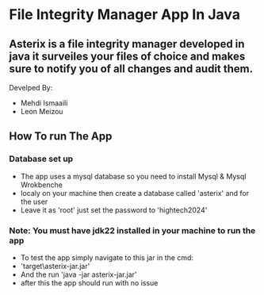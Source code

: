 # File Integrity Manager App In Java

## Asterix is a file integrity manager developed in java it surveiles your files of choice and makes sure to notify you of all changes and audit them.

Develped By: 
- Mehdi Ismaaili
- Leon Meizou

## How To run The App
### Database set up
* The app uses a mysql database so you need to install Mysql & Mysql Wrokbenche 
* localy on your machine then create a database called 'asterix' and for the user
* Leave it as 'root' just set the password to 'hightech2024'

### Note: You must have jdk22 installed in your machine to run the app
* To test the app simply navigate to this jar in the cmd: 
* 'target\asterix-jar.jar'
* And the run 'java -jar asterix-jar.jar'
* after this the app should run with no issue

